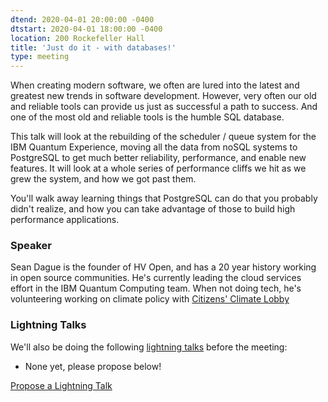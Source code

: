 ```yaml
---
dtend: 2020-04-01 20:00:00 -0400
dtstart: 2020-04-01 18:00:00 -0400
location: 200 Rockefeller Hall
title: 'Just do it - with databases!'
type: meeting
---
```


When creating modern software, we often are lured into the latest and
greatest new trends in software development. However, very often our
old and reliable tools can provide us just as successful a path to
success. And one of the most old and reliable tools is the humble SQL
database.

This talk will look at the rebuilding of the scheduler / queue system
for the IBM Quantum Experience, moving all the data from noSQL systems
to PostgreSQL to get much better reliability, performance, and enable
new features. It will look at a whole series of performance cliffs we
hit as we grew the system, and how we got past them.

You'll walk away learning things that PostgreSQL can do that you
probably didn't realize, and how you can take advantage of those to
build high performance applications.

### Speaker ###

Sean Dague is the founder of HV Open, and has a 20 year history
working in open source communities. He's currently leading the cloud
services effort in the IBM Quantum Computing team. When not doing
tech, he's volunteering working on climate policy with [Citizens'
Climate Lobby](https://citizensclimate.org)


### Lightning Talks ###

We'll also be doing the
following [lightning talks](/lightning-talks.html) before the meeting:

* None yet, please propose below!

<a class="btn btn-default btn-hvopen"
  href="mailto:sean@dague.net?cc=matthias.a.johnson@gmail.com&subject=HV%20Open%20Lightning%20Talk%20Submission"
  role="button">Propose
  a Lightning Talk</a>
